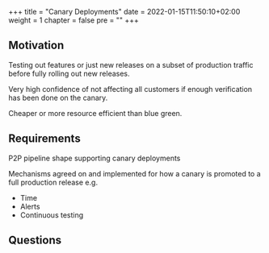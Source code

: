 +++
title = "Canary Deployments"
date = 2022-01-15T11:50:10+02:00
weight = 1
chapter = false
pre = "<b></b>"
+++

## Motivation

Testing out features or just new releases on a subset of production traffic before fully rolling out new releases.

Very high confidence of not affecting all customers if enough verification has been done on the canary.

Cheaper or more resource efficient than blue green.

## Requirements

P2P pipeline shape supporting canary deployments

Mechanisms agreed on and implemented for how a canary is promoted to a full production release e.g.

* Time
* Alerts
* Continuous testing

## Questions 

